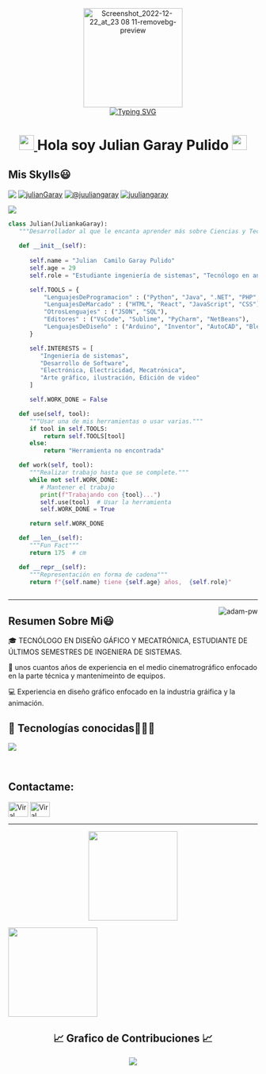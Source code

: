 <div>
  <div align=center>
      <img height="200" alt="Screenshot_2022-12-22_at_23 08 11-removebg-preview" src="https://user-images.githubusercontent.com/44261381/209237088-3bbb1512-7486-4c36-afd8-bb60077d067b.png" alt="Avatar photo of julian garay">
  </div>
  <div align=center>
      <a href="https://git.io/typing-svg"><img src="https://readme-typing-svg.demolab.com?font=VT323&size=35&duration=3500&pause=300&color=3ADFD5&center=true&vCenter=true&width=500&lines=Hola%2C+Soy+Julian+Garay;Bienvenid@+a+mi+perfil;te+cuento+Un+poco+sobre+mi;Tecnólogo+Mecatrónico;Analista+y+desarrollador+de+software;También+soy+diseñador+gráfico;Apasionado+de+la+naturaleza;Un+Alma+vieja+Con+corazón+joven;Amante+del+arte;Buscador+de+emociones;Guitarrista,+violinista+y+más;" alt="Typing SVG" /></a>
  </div>
</div>

<h1 align="center">
<a href="https://github.com/Bouaskaoun" target="_self">
		<img src="https://media.giphy.com/media/hvRJCLFzcasrR4ia7z/giphy.gif" width="30">
	</a>
Hola soy Julian Garay Pulido
	<a href="https://github.com/Bouaskaoun" target="_self">
		<img src="https://media.giphy.com/media/hvRJCLFzcasrR4ia7z/giphy.gif" width="30">
	</a>
</h1>
<h2>Mis Skylls😃</h2>
<p align="left">
<a href="https://linkedin.com/in/julian-camilo-a5099417b" target="blank"><img align="center" src="https://img.shields.io/badge/LinkedIn-0077B5?style=for-the-badge&logo=linkedin&logoColor=white" alt="
                                                                           "/></a>
<a href="https://fb.com/unbesoalaireyuntiroalpecho" target="blank"><img align="center" src="https://img.shields.io/badge/Facebook-1877F2?style=for-the-badge&logo=facebook&logoColor=white" alt="julianGaray"  /></a>
<a href = "mailto:julcamgar@gmail.com" target="blank"><img align="center" src="https://img.shields.io/badge/Gmail-D14836?style=for-the-badge&logo=gmail&logoColor=white" alt="@juuliangaray"  /></a>
 <a href="https://www.instagram.com/juuliangaray/" target="blank">
  <img align="center" src="https://img.shields.io/badge/Instagram-DE4074?style=for-the-badge&logo=instagram&logoColor=white" alt="juuliangaray" />
</a>




<!--Intro start-->

![](https://github.com/halfrost/halfrost/blob/master/icons/header_.png)
```python
class Julian(JuliankaGaray):
   """Desarrollador al que le encanta aprender más sobre Ciencias y Tecnologías Informáticas."""
   
   def __init__(self):
     
      self.name = "Julian  Camilo Garay Pulido"
      self.age = 29
      self.role = "Estudiante ingeniería de sistemas", "Tecnólogo en analisis y desarrollo de software", "Teconólo en mecatrónica", "tecnólogo en diseño gráfico"

      self.TOOLS = {
          "LenguajesDeProgramacion" : ("Python", "Java", ".NET", "PHP", "C", "C++"),
          "LenguajesDeMarcado" : ("HTML", "React", "JavaScript", "CSS"),
          "OtrosLenguajes" : ("JSON", "SQL"),
          "Editores" : ("VsCode", "Sublime", "PyCharm", "NetBeans"),
          "LenguajesDeDiseño" : ("Arduino", "Inventor", "AutoCAD", "Blender", "Illustrator", "Photoshop", "Premiere", "After Effects")
      }

      self.INTERESTS = [
         "Ingeniería de sistemas",
         "Desarrollo de Software",
         "Electrónica, Electricidad, Mecatrónica",
         "Arte gráfico, ilustración, Edición de video"
      ]

      self.WORK_DONE = False  

   def use(self, tool):
      """Usar una de mis herramientas o usar varias."""
      if tool in self.TOOLS:
          return self.TOOLS[tool]
      else:
          return "Herramienta no encontrada"

   def work(self, tool):
      """Realizar trabajo hasta que se complete."""
      while not self.WORK_DONE:
         # Mantener el trabajo
         print(f"Trabajando con {tool}...")
         self.use(tool)  # Usar la herramienta
         self.WORK_DONE = True 

      return self.WORK_DONE

   def __len__(self):
      """Fun Fact"""
      return 175  # cm

   def __repr__(self):
      """Representación en forma de cadena"""
      return f"{self.name} tiene {self.age} años,  {self.role}"



```

---


<!-- to draw horizontal line -->

<p><img align="right" src="https://github.com/Adam-pw/Adam-pw/blob/main/animation_500_kxa883sd.gif" alt="adam-pw" /></p>
<p align="left">
<h2>Resumen Sobre Mi😃</h2>
	
🎓 TECNÓLOGO EN DISEÑO GÁFICO Y MECATRÓNICA, ESTUDIANTE DE ÚLTIMOS SEMESTRES DE INGENIERA DE SISTEMAS.

🎥 unos cuantos años de experiencia en el medio cinematrográfico enfocado en la parte técnica y mantenimeinto de equipos.

💻 Experiencia en diseño gráfico enfocado en la industria gráifica y la animación.





<h2 >📝 Tecnologías conocidas👨🏻‍💻</h2>


<p align="left"> 
<p align="left">
  <a href="https://skillicons.dev">
    <img src="https://skillicons.dev/icons?i=androidstudio,java,php,dart,flutter,py,css,html,js,nodejs,mysql,sqlite,mongodb,github,vscode,bash,pr,ae,ai,ps&perline=12", />
  </a>
</p>
<br>
  </a>
</p>






## Contactame:
<p align="left">
  <a href="https://www.linkedin.com/in/julian-camilo-a5099417b/" target="blank"><img align="center"
      src="https://raw.githubusercontent.com/rahuldkjain/github-profile-readme-generator/master/src/images/icons/Social/linked-in-alt.svg"
      alt="Viral Bhadeshiya" height="30" width="40" /></a>
  <a href="https://www.instagram.com/juuliangaray/" target="blank"><img align="center"
      src="https://raw.githubusercontent.com/rahuldkjain/github-profile-readme-generator/master/src/images/icons/Social/instagram.svg"
      alt="Viral Bhadeshiya" height="30" width="40" /></a>
  
</p>

-----
<p align="center">
  <!-- Tarjeta de estadísticas generales -->
<a href="https://github.com/juliankaGaray">
    <img height="180em" src="https://github-readme-stats-eight-theta.vercel.app/api?username=juliankaGaray&show_icons=true&theme=algolia&include_all_commits=true&count_private=true"/>
  </a>
  
  <!-- Tarjeta de lenguajes principales -->
  <img height="180em" 
       src="https://github-readme-stats.vercel.app/api/top-langs/?username=juliankaGaray&layout=compact&langs_count=8&theme=algolia&hide_border=true"/>
</p>
 <!-- GRàfica esaditica -->
<h2 align="center">📈 Grafico de Contribuciones 📈</h2>
<div align="center">
    <img src="https://github-readme-activity-graph.vercel.app/graph?username=juliankaGaray&bg_color=011627&color=79d3c3&line=c792ea&point=ffeb95&area=true&hide_border=false" border-radius="15">
</div>



